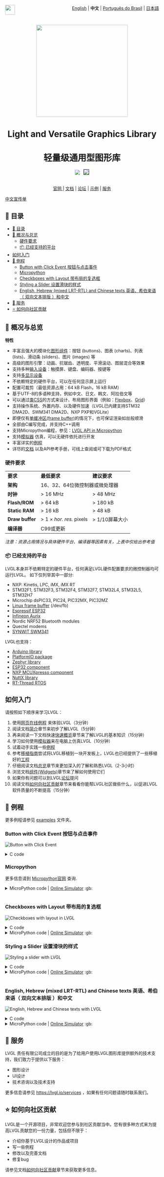 <a href="https://github.com/sponsors/lvgl" target="_blank"><img align="left" src="https://lvgl.io/github-assets/sponsor.png" height="32px"></a>

<p align="right">
  <a href="../README.md">English</a>  |  <b>中文</b> | <a href="./README_pt_BR.md">Português do Brasil</a> | <a href="./README_jp.md">日本語</a>
</p>
<br>

<p align="center">
  <img src="https://lvgl.io/github-assets/logo-colored.png" width=300px>
</p>


<h1 align="center">
  Light and Versatile Graphics Library
</h1>

<h1 align="center">
  轻量级通用型图形库
</h1>

<div align="center">
  <img src="https://raw.githubusercontent.com/kisvegabor/test/master/smartwatch_demo.gif">
  &nbsp;
  <img border="1px" src="https://lvgl.io/github-assets/widgets-demo.gif">
</div>

<br>

<p align="center">
<a href="https://lvgl.io" title="Homepage of LVGL">官网 </a> |
<a href="https://docs.lvgl.io/" title="Detailed documentation with 100+ examples">文档</a> |
<a href="https://forum.lvgl.io" title="Get help and help others">论坛</a> |
<a href="https://lvgl.io/demos" title="Demos running in your browser">示例</a> |
<a href="https://lvgl.io/services" title="Graphics design, UI implementation and consulting">服务</a>
</p>


[中文宣传单](./flyers/LVGL-Chinese-Flyer.pdf)

## :ledger: 目录

- [:ledger: 目录](#ledger-目录)
- [:rocket: 概况与总览](#rocket-概况与总览)
  - [硬件要求](#硬件要求)
  - [:package: 已经支持的平台](#package-已经支持的平台)
- [如何入门](#如何入门)
- [:robot: 例程](#robot-例程)
  - [Button with Click Event 按钮与点击事件](#button-with-click-event-按钮与点击事件)
  - [Micropython](#micropython)
  - [Checkboxes with Layout 带布局的复选框](#checkboxes-with-layout-带布局的复选框)
  - [Styling a Slider 设置滑块的样式](#styling-a-slider-设置滑块的样式)
  - [English, Hebrew (mixed LRT-RTL) and Chinese texts 英语、希伯来语（ 双向文本排版 ）和中文](#english-hebrew-mixed-lrt-rtl-and-chinese-texts-英语希伯来语-双向文本排版-和中文)
- [:handshake: 服务](#handshake-服务)
- [:star: 如何向社区贡献](#star-如何向社区贡献)

## :rocket: 概况与总览

**特性**

-  丰富且强大的模块化[图形组件](https://docs.lvgl.io/master/details/widgets/index.html)：按钮
   (buttons)、图表 (charts)、列表 (lists)、滑动条 (sliders)、图片
   (images) 等
-  高级的图形引擎：动画、抗锯齿、透明度、平滑滚动、图层混合等效果
-  支持多种[输入设备](https://docs.lvgl.io/master/details/main-modules/indev.html)：触摸屏、键盘、编码器、按键等
-  支持[多显示设备](https://docs.lvgl.io/master/details/main-modules/display/index.html)
-  不依赖特定的硬件平台，可以在任何显示屏上运行
-  配置可裁剪（最低资源占用：64 kB Flash，16 kB RAM）
-  基于UTF-8的多语种支持，例如中文、日文、韩文、阿拉伯文等
-  可以通过[类CSS](https://docs.lvgl.io/master/details/common-widget-features/styles/index.html)的方式来设计、布局图形界面（例如：[Flexbox](https://docs.lvgl.io/master/details/common-widget-features/layouts/flex.html)、[Grid](https://docs.lvgl.io/master/details/common-widget-features/layouts/grid.html)）
-  支持操作系统、外置内存、以及硬件加速（LVGL已内建支持STM32 DMA2D、SWM341 DMA2D、NXP PXP和VGLite）
-  即便仅有[单缓冲区(frame buffer)](https://docs.lvgl.io/master/details/main-modules/display/index.html)的情况下，也可保证渲染如丝般顺滑
-  全部由C编写完成，并支持C++调用
-  支持Micropython编程，参见：[LVGL API in Micropython](https://blog.lvgl.io/2019-02-20/micropython-bindings)
-  支持[模拟器](https://docs.lvgl.io/master/details/integration/ide/pc-simulator.html) 仿真，可以无硬件依托进行开发
-  丰富详实的[例程](https://github.com/lvgl/lvgl/tree/master/examples)
-  详尽的[文档](http://docs.lvgl.io/) 以及API参考手册，可线上查阅或可下载为PDF格式

### 硬件要求

<table>
   <tr>
      <td><strong>要求</strong></td>
      <td><strong>最低要求</strong></td>
      <td><strong>建议要求</strong></td>
   </tr>
   <tr>
      <td><strong>架构</strong></td>
      <td colspan="2">16、32、64位微控制器或微处理器</td>
   </tr>
   <tr>
      <td><strong>时钟</strong></td>
      <td> &gt; 16 MHz</td>
      <td> &gt; 48 MHz</td>
   </tr>
   <tr>
      <td><strong>Flash/ROM</strong></td>
      <td> &gt; 64 kB</td>
      <td> &gt; 180 kB</td>
   </tr>
   <tr>
      <td><strong>Static RAM</strong></td>
      <td> &gt; 16 kB</td>
      <td> &gt; 48 kB</td>
   </tr>
   <tr>
      <td><strong>Draw buffer</strong></td>
      <td> &gt; 1 × <em>hor. res.</em> pixels</td>
      <td> &gt; 1/10屏幕大小 </td>
   </tr>
   <tr>
      <td><strong>编译器</strong></td>
      <td colspan="2">C99或更新 </td>
   </tr>
</table>

*注意：资源占用情况与具体硬件平台、编译器等因素有关，上表中仅给出参考值*

### :package: 已经支持的平台

LVGL本身并不依赖特定的硬件平台，任何满足LVGL硬件配置要求的微控制器均可运行LVGL。
如下仅列举其中一部分:

-  NXP: Kinetis, LPC, iMX, iMX RT
-  STM32F1, STM32F3, STM32F4, STM32F7, STM32L4, STM32L5, STM32H7
-  Microchip dsPIC33, PIC24, PIC32MX, PIC32MZ
-  [Linux frame buffer](https://blog.lvgl.io/2018-01-03/linux_fb) (/dev/fb)
-  [Espressif ESP32](https://github.com/lvgl/lv_port_esp32)
-  [Infineon Aurix](https://github.com/lvgl/lv_port_aurix)
-  Nordic NRF52 Bluetooth modules
-  Quectel modems
-  [SYNWIT SWM341](https://www.synwit.cn/)

LVGL也支持：
- [Arduino library](https://docs.lvgl.io/master/details/integration/framework/arduino.html)
- [PlatformIO package](https://registry.platformio.org/libraries/lvgl/lvgl)
- [Zephyr library](https://docs.zephyrproject.org/latest/kconfig.html#CONFIG_LVGL)
- [ESP32 component](https://docs.lvgl.io/master/details/integration/chip/espressif.html)
- [NXP MCUXpresso component](https://www.nxp.com/design/software/embedded-software/lvgl-open-source-graphics-library:LITTLEVGL-OPEN-SOURCE-GRAPHICS-LIBRARY)
- [NuttX library](https://docs.lvgl.io/master/details/integration/os/nuttx.html)
- [RT-Thread RTOS](https://www.rt-thread.org/document/site/#/rt-thread-version/rt-thread-standard/packages-manual/lvgl-docs/introduction)



## 如何入门

请按照如下顺序来学习LVGL：
1. 使用[网页在线例程](https://lvgl.io/demos) 来体验LVGL（3分钟）
2. 阅读文档[简介](https://docs.lvgl.io/master/intro/introduction/index.html)章节来初步了解LVGL（5分钟）
3. 再来阅读一下文档快速[快速概览](https://docs.lvgl.io/master/intro/getting_started/learn_the_basics.html)章节来了解LVGL的基本知识（15分钟）
4. 学习如何使用[模拟器](https://docs.lvgl.io/master/details/integration/ide/pc-simulator.html)来在电脑上仿真LVGL（10分钟）
5. 试着动手实践一些[例程](https://github.com/lvgl/lvgl/tree/master/examples)
6. 参考[移植指南](https://docs.lvgl.io/master/details/integration/adding-lvgl-to-your-project/index.html)尝试将LVGL移植到一块开发板上，LVGL也已经提供了一些移植好的[工程](https://github.com/lvgl?q=lv_port_)
7. 仔细阅读文档[总览](https://docs.lvgl.io/master/details/main-modules/index.html)章节来更加深入的了解和熟悉LVGL（2-3小时）
8. 浏览文档[组件(Widgets)](https://docs.lvgl.io/master/details/widgets/index.html)章节来了解如何使用它们
9. 如果你有问题可以到LVGL[论坛](http://forum.lvgl.io/)提问
10. 阅读文档[如何向社区贡献](https://docs.lvgl.io/master/contributing/index.html)章节来看看你能帮LVGL社区做些什么，以促进LVGL软件质量的不断提高（15分钟）


## :robot: 例程

更多例程请参见 [examples](https://github.com/lvgl/lvgl/tree/master/examples) 文件夹。

### Button with Click Event 按钮与点击事件

![Button with Click Event](https://raw.githubusercontent.com/kisvegabor/test/master/readme_example_2.gif)

<details>
  <summary>C code</summary>

```c
lv_obj_t * btn = lv_button_create(lv_screen_active());       /*Add a button to the current screen*/
lv_obj_center(btn);                                          /*Set its position*/
lv_obj_set_size(btn, 100, 50);                               /*Set its size*/
lv_obj_add_event(btn, btn_event_cb, LV_EVENT_CLICKED, NULL); /*Assign a callback to the button*/

lv_obj_t * label = lv_label_create(btn);                     /*Add a label to the button*/
lv_label_set_text(label, "Button");                          /*Set the labels text*/
lv_obj_center(label);                                        /*Align the label to the center*/
...

void btn_event_cb(lv_event_t * e)
{
  printf("Clicked\n");
}
```

</details>


### Micropython

更多信息请到 [Micropython官网](https://docs.lvgl.io/master/get-started/bindings/micropython.html) 查询.

<details>
  <summary>MicroPython code | <a href="https://sim.lvgl.io/v8.3/micropython/ports/javascript/index.html?script_startup=https://raw.githubusercontent.com/lvgl/lvgl/0d9ab4ee0e591aad1970e3c9164fd7c544ecce70/examples/header.py&script=https://raw.githubusercontent.com/lvgl/lvgl/0d9ab4ee0e591aad1970e3c9164fd7c544ecce70/examples/widgets/slider/lv_example_slider_2.py&script_direct=926bde43ec7af0146c486de470c53f11f167491e" target="_blank">Online Simulator</a> :gb:</summary>

```python
def btn_event_cb(e):
  print("Clicked")

# Create a Button and a Label
btn = lv.btn(lv.screen_active())
btn.center()
btn.set_size(100, 50)
btn.add_event(btn_event_cb, lv.EVENT.CLICKED, None)

label = lv.label(btn)
label.set_text("Button")
label.center()
```

</details>
<br>


### Checkboxes with Layout 带布局的复选框
![Checkboxes with layout in LVGL](https://raw.githubusercontent.com/kisvegabor/test/master/readme_example_3.gif)

<details>
  <summary>C code</summary>

```c

lv_obj_set_flex_flow(lv_screen_active(), LV_FLEX_FLOW_COLUMN);
lv_obj_set_flex_align(lv_screen_active(), LV_FLEX_ALIGN_CENTER, LV_FLEX_ALIGN_START, LV_FLEX_ALIGN_CENTER);

lv_obj_t * cb;
cb = lv_checkbox_create(lv_screen_active());
lv_checkbox_set_text(cb, "Apple");
lv_obj_add_event(cb, event_handler, LV_EVENT_ALL, NULL);

cb = lv_checkbox_create(lv_screen_active());
lv_checkbox_set_text(cb, "Banana");
lv_obj_add_state(cb, LV_STATE_CHECKED);
lv_obj_add_event(cb, event_handler, LV_EVENT_ALL, NULL);

cb = lv_checkbox_create(lv_screen_active());
lv_checkbox_set_text(cb, "Lemon");
lv_obj_add_state(cb, LV_STATE_DISABLED);
lv_obj_add_event(cb, event_handler, LV_EVENT_ALL, NULL);

cb = lv_checkbox_create(lv_screen_active());
lv_obj_add_state(cb, LV_STATE_CHECKED | LV_STATE_DISABLED);
lv_checkbox_set_text(cb, "Melon\nand a new line");
lv_obj_add_event(cb, event_handler, LV_EVENT_ALL, NULL);
```

</details>


<details>
  <summary>MicroPython code | <a href="https://sim.lvgl.io/v8.3/micropython/ports/javascript/index.html?script_startup=https://raw.githubusercontent.com/lvgl/lvgl/0d9ab4ee0e591aad1970e3c9164fd7c544ecce70/examples/header.py&script=https://raw.githubusercontent.com/lvgl/lvgl/0d9ab4ee0e591aad1970e3c9164fd7c544ecce70/examples/widgets/slider/lv_example_slider_2.py&script_direct=311d37e5f70daf1cb0d2cad24c7f72751b5f1792" target="_blank">Online Simulator</a> :gb:</summary>

```python
def event_handler(e):
    code = e.get_code()
    obj = e.get_target_obj()
    if code == lv.EVENT.VALUE_CHANGED:
        txt = obj.get_text()
        if obj.get_state() & lv.STATE.CHECKED:
            state = "Checked"
        else:
            state = "Unchecked"
        print(txt + ":" + state)


lv.scr_act().set_flex_flow(lv.FLEX_FLOW.COLUMN)
lv.scr_act().set_flex_align(lv.FLEX_ALIGN.CENTER, lv.FLEX_ALIGN.START, lv.FLEX_ALIGN.CENTER)

cb = lv.checkbox(lv.screen_active())
cb.set_text("Apple")
cb.add_event(event_handler, lv.EVENT.ALL, None)

cb = lv.checkbox(lv.screen_active())
cb.set_text("Banana")
cb.add_state(lv.STATE.CHECKED)
cb.add_event(event_handler, lv.EVENT.ALL, None)

cb = lv.checkbox(lv.screen_active())
cb.set_text("Lemon")
cb.add_state(lv.STATE.DISABLED)
cb.add_event(event_handler, lv.EVENT.ALL, None)

cb = lv.checkbox(lv.screen_active())
cb.add_state(lv.STATE.CHECKED | lv.STATE.DISABLED)
cb.set_text("Melon")
cb.add_event(event_handler, lv.EVENT.ALL, None)
```

</details>


### Styling a Slider 设置滑块的样式
![Styling a slider with LVGL](https://raw.githubusercontent.com/kisvegabor/test/master/readme_example_4.gif)


<details>
  <summary>C code</summary>

```c
lv_obj_t * slider = lv_slider_create(lv_screen_active());
lv_slider_set_value(slider, 70, LV_ANIM_OFF);
lv_obj_set_size(slider, 300, 20);
lv_obj_center(slider);

/*Add local styles to MAIN part (background rectangle)*/
lv_obj_set_style_bg_color(slider, lv_color_hex(0x0F1215), LV_PART_MAIN);
lv_obj_set_style_bg_opa(slider, 255, LV_PART_MAIN);
lv_obj_set_style_border_color(slider, lv_color_hex(0x333943), LV_PART_MAIN);
lv_obj_set_style_border_width(slider, 5, LV_PART_MAIN);
lv_obj_set_style_pad_all(slider, 5, LV_PART_MAIN);

/*Create a reusable style sheet for the INDICATOR part*/
static lv_style_t style_indicator;
lv_style_init(&style_indicator);
lv_style_set_bg_color(&style_indicator, lv_color_hex(0x37B9F5));
lv_style_set_bg_grad_color(&style_indicator, lv_color_hex(0x1464F0));
lv_style_set_bg_grad_dir(&style_indicator, LV_GRAD_DIR_HOR);
lv_style_set_shadow_color(&style_indicator, lv_color_hex(0x37B9F5));
lv_style_set_shadow_width(&style_indicator, 15);
lv_style_set_shadow_spread(&style_indicator, 5);

/*Add the style sheet to the slider's INDICATOR part*/
lv_obj_add_style(slider, &style_indicator, LV_PART_INDICATOR);

/*Add the same style to the KNOB part too and locally overwrite some properties*/
lv_obj_add_style(slider, &style_indicator, LV_PART_KNOB);

lv_obj_set_style_outline_color(slider, lv_color_hex(0x0096FF), LV_PART_KNOB);
lv_obj_set_style_outline_width(slider, 3, LV_PART_KNOB);
lv_obj_set_style_outline_pad(slider, -5, LV_PART_KNOB);
lv_obj_set_style_shadow_spread(slider, 2, LV_PART_KNOB);
```

</details>

<details>
  <summary>MicroPython code |
<a href="https://sim.lvgl.io/v8.3/micropython/ports/javascript/index.html?script_startup=https://raw.githubusercontent.com/lvgl/lvgl/0d9ab4ee0e591aad1970e3c9164fd7c544ecce70/examples/header.py&script=https://raw.githubusercontent.com/lvgl/lvgl/0d9ab4ee0e591aad1970e3c9164fd7c544ecce70/examples/widgets/slider/lv_example_slider_2.py&script_direct=c431c7b4dfd2cc0dd9c392b74365d5af6ea986f0" target="_blank">Online Simulator</a> :gb:
</summary>


```python
# Create a slider and add the style
slider = lv.slider(lv.screen_active())
slider.set_value(70, lv.ANIM.OFF)
slider.set_size(300, 20)
slider.center()

# Add local styles to MAIN part (background rectangle)
slider.set_style_bg_color(lv.color_hex(0x0F1215), lv.PART.MAIN)
slider.set_style_bg_opa(255, lv.PART.MAIN)
slider.set_style_border_color(lv.color_hex(0x333943), lv.PART.MAIN)
slider.set_style_border_width(5, lv.PART.MAIN)
slider.set_style_pad_all(5, lv.PART.MAIN)

# Create a reusable style sheet for the INDICATOR part
style_indicator = lv.style_t()
style_indicator.init()
style_indicator.set_bg_color(lv.color_hex(0x37B9F5))
style_indicator.set_bg_grad_color(lv.color_hex(0x1464F0))
style_indicator.set_bg_grad_dir(lv.GRAD_DIR.HOR)
style_indicator.set_shadow_color(lv.color_hex(0x37B9F5))
style_indicator.set_shadow_width(15)
style_indicator.set_shadow_spread(5)

# Add the style sheet to the slider's INDICATOR part
slider.add_style(style_indicator, lv.PART.INDICATOR)
slider.add_style(style_indicator, lv.PART.KNOB)

# Add the same style to the KNOB part too and locally overwrite some properties
slider.set_style_outline_color(lv.color_hex(0x0096FF), lv.PART.KNOB)
slider.set_style_outline_width(3, lv.PART.KNOB)
slider.set_style_outline_pad(-5, lv.PART.KNOB)
slider.set_style_shadow_spread(2, lv.PART.KNOB)
```
</details>
<br>


### English, Hebrew (mixed LRT-RTL) and Chinese texts 英语、希伯来语（ 双向文本排版 ）和中文

![English, Hebrew and Chinese texts with LVGL](https://raw.githubusercontent.com/kisvegabor/test/master/readme_example_5.png)

<details>
  <summary>C code</summary>

```c
lv_obj_t * ltr_label = lv_label_create(lv_screen_active());
lv_label_set_text(ltr_label, "In modern terminology, a microcontroller is similar to a system on a chip (SoC).");
lv_obj_set_style_text_font(ltr_label, &lv_font_montserrat_16, 0);
lv_obj_set_width(ltr_label, 310);
lv_obj_align(ltr_label, LV_ALIGN_TOP_LEFT, 5, 5);

lv_obj_t * rtl_label = lv_label_create(lv_screen_active());
lv_label_set_text(rtl_label,"מעבד, או בשמו המלא יחידת עיבוד מרכזית (באנגלית: CPU - Central Processing Unit).");
lv_obj_set_style_base_dir(rtl_label, LV_BASE_DIR_RTL, 0);
lv_obj_set_style_text_font(rtl_label, &lv_font_dejavu_16_persian_hebrew, 0);
lv_obj_set_width(rtl_label, 310);
lv_obj_align(rtl_label, LV_ALIGN_LEFT_MID, 5, 0);

lv_obj_t * cz_label = lv_label_create(lv_screen_active());
lv_label_set_text(cz_label,
                  "嵌入式系统（Embedded System），\n是一种嵌入机械或电气系统内部、具有专一功能和实时计算性能的计算机系统。");
lv_obj_set_style_text_font(cz_label, &lv_font_source_han_sans_sc_16_cjk, 0);
lv_obj_set_width(cz_label, 310);
lv_obj_align(cz_label, LV_ALIGN_BOTTOM_LEFT, 5, -5);
```

</details>

<details>
  <summary>MicroPython code | <a href="https://sim.lvgl.io/v8.3/micropython/ports/javascript/index.html?script_startup=https://raw.githubusercontent.com/lvgl/lvgl/0d9ab4ee0e591aad1970e3c9164fd7c544ecce70/examples/header.py&script=https://raw.githubusercontent.com/lvgl/lvgl/0d9ab4ee0e591aad1970e3c9164fd7c544ecce70/examples/widgets/slider/lv_example_slider_2.py&script_direct=18bb38200a64e10ead1aa17a65c977fc18131842" target="_blank">Online Simulator</a> :gb:</summary>

```python
ltr_label = lv.label(lv.screen_active())
ltr_label.set_text("In modern terminology, a microcontroller is similar to a system on a chip (SoC).")
ltr_label.set_style_text_font(lv.font_montserrat_16, 0);

ltr_label.set_width(310)
ltr_label.align(lv.ALIGN.TOP_LEFT, 5, 5)

rtl_label = lv.label(lv.screen_active())
rtl_label.set_text("מעבד, או בשמו המלא יחידת עיבוד מרכזית (באנגלית: CPU - Central Processing Unit).")
rtl_label.set_style_base_dir(lv.BASE_DIR.RTL, 0)
rtl_label.set_style_text_font(lv.font_dejavu_16_persian_hebrew, 0)
rtl_label.set_width(310)
rtl_label.align(lv.ALIGN.LEFT_MID, 5, 0)

font_han_sans_16_cjk = lv.font_load("S:../../assets/font/lv_font_source_han_sans_sc_16_cjk.fnt")

cz_label = lv.label(lv.screen_active())
cz_label.set_style_text_font(font_han_sans_16_cjk, 0)
cz_label.set_text("嵌入式系统（Embedded System），\n是一种嵌入机械或电气系统内部、具有专一功能和实时计算性能的计算机系统。")
cz_label.set_width(310)
cz_label.align(lv.ALIGN.BOTTOM_LEFT, 5, -5)

```
</details>



## :handshake: 服务

LVGL
责任有限公司成立的目的是为了给用户使用LVGL图形库提供额外的技术支持，我们致力于提供以下服务：

-  图形设计
-  UI设计
-  技术咨询以及技术支持

更多信息请参见 https://lvgl.io/services ，如果有任何问题请随时联系我们。


## :star: 如何向社区贡献

LVGL是一个开源项目，非常欢迎您参与到社区贡献当中。您有很多种方式来为提高LVGL贡献您的一份力量，包括但不限于：

-  介绍你基于LVGL设计的作品或项目
-  写一些例程
-  修改以及完善文档
-  修复bug

请参见文档[如何向社区贡献](https://docs.lvgl.io/master/contributing/index.html)章节来获取更多信息。
